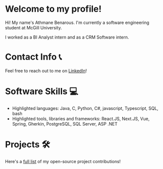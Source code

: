# Welcome to my profile!

Hi! My name's Athmane Benarous. I'm currently a software engineering student at McGill University.

I worked as a BI Analyst intern and as a CRM Software intern.

# Contact Info 📞
Feel free to reach out to me on [LinkedIn](linkedin.com/in/athmane-benarous)!

# Software Skills 💻

 - Highlighted languages: Java, C, Python, C#, javascript, Typescript, SQL, bash
 - Highlighted tools, libraries and frameworks: React.JS, Next.JS, Vue, Spring, Gherkin, PostgreSQL, SQL Server, ASP .NET


# Projects 🛠

Here's a [full list](https://github.com/Otm02/Otm02/blob/be3d177a10a190be4c5284a74bc9633c6f61dd9e/Projects.md) of my open-source project contributions!
